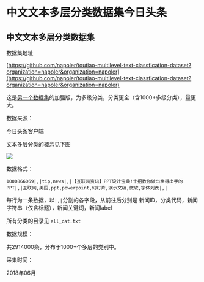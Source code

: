 # 中文文本多层分类数据集今日头条

## 中文文本多层分类数据集

数据集地址

[https://github.com/napoler/toutiao-multilevel-text-classfication-dataset?organization=napoler&organization=napoler](https://github.com/napoler/toutiao-multilevel-text-classfication-dataset?organization=napoler&organization=napoler)

这是[另一个数据集](https://github.com/fateleak/toutiao-text-classfication-dataset)的加强版，为多级分类，分类更全（含1000+多级分类），量更大。  


数据来源：

今日头条客户端  


文本多层分类的概念见下图

[![](https://github.com/napoler/toutiao-multilevel-text-classfication-dataset/raw/master/mlc.png)](https://github.com/napoler/toutiao-multilevel-text-classfication-dataset/blob/master/mlc.png)  


数据格式：

```text
1000866069|,|tip,news|,|【互联网资讯】PPT设计宝典!十招教你做出拿得出手的PPT|,|互联网,美国,ppt,powerpoint,幻灯片,演示文稿,微软,字体列表|,|
```

每行为一条数据，以`|,|`分割的各字段，从前往后分别是 新闻ID，分类代码，新闻字符串（仅含标题），新闻关键词，新闻label  


所有分类的目录见 `all_cat.txt`  


数据规模：

共2914000条，分布于1000+个多层的类别中。  


采集时间：

2018年06月  


